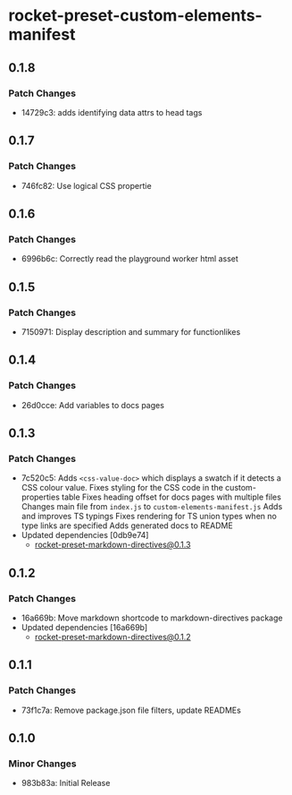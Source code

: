# rocket-preset-custom-elements-manifest

## 0.1.8

### Patch Changes

- 14729c3: adds identifying data attrs to head tags

## 0.1.7

### Patch Changes

- 746fc82: Use logical CSS propertie

## 0.1.6

### Patch Changes

- 6996b6c: Correctly read the playground worker html asset

## 0.1.5

### Patch Changes

- 7150971: Display description and summary for functionlikes

## 0.1.4

### Patch Changes

- 26d0cce: Add variables to docs pages

## 0.1.3

### Patch Changes

- 7c520c5: Adds `<css-value-doc>` which displays a swatch if it detects a CSS colour value.
  Fixes styling for the CSS code in the custom-properties table
  Fixes heading offset for docs pages with multiple files
  Changes main file from `index.js` to `custom-elements-manifest.js`
  Adds and improves TS typings
  Fixes rendering for TS union types when no type links are specified
  Adds generated docs to README
- Updated dependencies [0db9e74]
  - rocket-preset-markdown-directives@0.1.3

## 0.1.2

### Patch Changes

- 16a669b: Move markdown shortcode to markdown-directives package
- Updated dependencies [16a669b]
  - rocket-preset-markdown-directives@0.1.2

## 0.1.1

### Patch Changes

- 73f1c7a: Remove package.json file filters, update READMEs

## 0.1.0

### Minor Changes

- 983b83a: Initial Release
